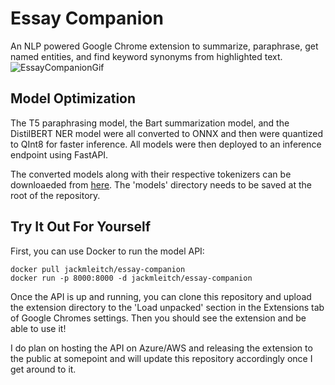 # Essay Companion
An NLP powered Google Chrome extension to summarize, paraphrase, get named entities, and find keyword synonyms from highlighted text.
![EssayCompanionGif](https://github.com/jackmleitch/EssayCompanion/blob/main/extension/assets/icons/Essay%20Companion%20Demo%20(short).gif)

## Model Optimization
The T5 paraphrasing model, the Bart summarization model, and the DistilBERT NER model were all converted to ONNX and then were quantized to QInt8 for faster inference. All models were then deployed to an inference endpoint using FastAPI. 

The converted models along with their respective tokenizers can be downloaeded from [here](https://drive.google.com/drive/folders/1_5FM97b717669T24vRv4fmU8W1Cwr8uO?usp=sharing). The 'models' directory needs to be saved at the root of the repository. 

## Try It Out For Yourself
First, you can use Docker to run the model API: 
```
docker pull jackmleitch/essay-companion
docker run -p 8000:8000 -d jackmleitch/essay-companion
```
Once the API is up and running, you can clone this repository and upload the extension directory to the 'Load unpacked' section in the Extensions tab of Google Chromes settings. Then you should see the extension and be able to use it! 

I do plan on hosting the API on Azure/AWS and releasing the extension to the public at somepoint and will update this repository accordingly once I get around to it. 
